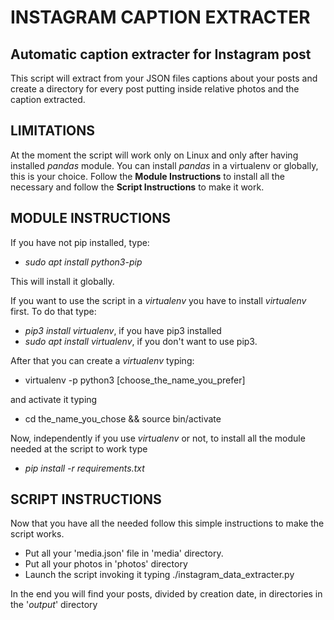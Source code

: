 # INSTAGRAM CAPTION EXTRACTER #

## Automatic caption extracter for Instagram post



This script will extract from your JSON files captions about your posts and create a directory for every post putting inside relative photos and the caption extracted.

## LIMITATIONS ##
At the moment the script will work only on Linux and only after having installed *pandas* module.
You can install *pandas* in a virtualenv or globally, this is your choice.
Follow the **Module Instructions** to install all the necessary and follow the **Script Instructions** to make it work.

## MODULE INSTRUCTIONS ##
If you have not pip installed, type:

- *sudo apt install python3-pip*

This will install it globally.

If you want to use the script in a *virtualenv* you have to install *virtualenv* first. To do that type:

- *pip3 install virtualenv*, if you have pip3 installed
- *sudo apt install virtualenv*, if you don't want to use pip3.

After that you can create a *virtualenv* typing:

- virtualenv -p python3 [choose_the_name_you_prefer]

and activate it typing

- cd the_name_you_chose && source bin/activate

Now, independently if you use *virtualenv* or not, to install all the module needed at the script to work type
  - *pip install -r requirements.txt*

## SCRIPT INSTRUCTIONS ##

Now that you have all the needed follow this simple instructions to make the script works.

- Put  all your 'media.json' file in 'media' directory.
- Put all your photos in 'photos' directory
- Launch the script invoking it typing ./instagram_data_extracter.py

In the end you will find your posts, divided by creation date, in directories in the '*output*' directory